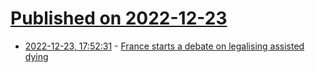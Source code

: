 # [Published on 2022-12-23](index.md)

* [2022-12-23, 17:52:31](https://news.ycombinator.com/item?id=34108654) - [France starts a debate on legalising assisted dying](https://www.economist.com/europe/2022/12/20/france-starts-a-debate-on-legalising-assisted-dying)
